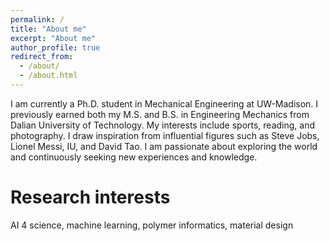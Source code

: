 ```yaml
---
permalink: /
title: "About me"
excerpt: "About me"
author_profile: true
redirect_from: 
  - /about/
  - /about.html
---
```


I am currently a Ph.D. student in Mechanical Engineering at UW-Madison. I previously earned both my M.S. and B.S. in Engineering Mechanics from Dalian University of Technology. My interests include sports, reading, and photography. I draw inspiration from influential figures such as Steve Jobs, Lionel Messi, IU, and David Tao. I am passionate about exploring the world and continuously seeking new experiences and knowledge.

Research interests
===
AI 4 science, machine learning, polymer informatics, material design
